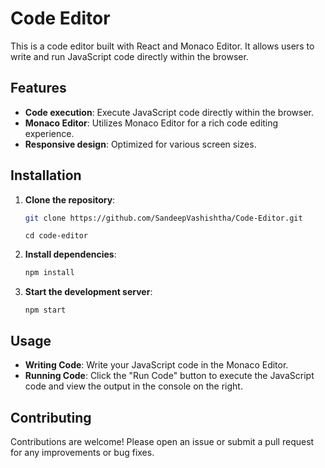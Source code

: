 # Code Editor

This is a code editor built with React and Monaco Editor. It allows users to write and run JavaScript code directly within the browser.

## Features

- **Code execution**: Execute JavaScript code directly within the browser.
- **Monaco Editor**: Utilizes Monaco Editor for a rich code editing experience.
- **Responsive design**: Optimized for various screen sizes.

## Installation

1. **Clone the repository**:

   ```bash
   git clone https://github.com/SandeepVashishtha/Code-Editor.git
   ```
   ```
   cd code-editor
   ```

 2. **Install dependencies**:
    ```bash
    npm install
    ```
 3. **Start the development server**:
    ```
    npm start
    ```

  ## Usage
- **Writing Code**: Write your JavaScript code in the Monaco Editor.
- **Running Code**: Click the "Run Code" button to execute the JavaScript code and view the output in the console on the right.


 ## Contributing
  Contributions are welcome! Please open an issue or submit a pull request for any improvements or bug fixes.
